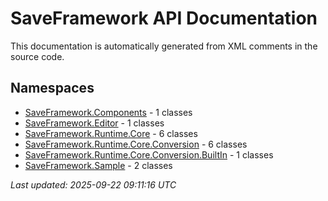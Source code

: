 # SaveFramework API Documentation

This documentation is automatically generated from XML comments in the source code.

## Namespaces

- [SaveFramework.Components](SaveFramework-Components.md) - 1 classes
- [SaveFramework.Editor](SaveFramework-Editor.md) - 1 classes
- [SaveFramework.Runtime.Core](SaveFramework-Runtime-Core.md) - 6 classes
- [SaveFramework.Runtime.Core.Conversion](SaveFramework-Runtime-Core-Conversion.md) - 6 classes
- [SaveFramework.Runtime.Core.Conversion.BuiltIn](SaveFramework-Runtime-Core-Conversion-BuiltIn.md) - 1 classes
- [SaveFramework.Sample](SaveFramework-Sample.md) - 2 classes

*Last updated: 2025-09-22 09:11:16 UTC*
